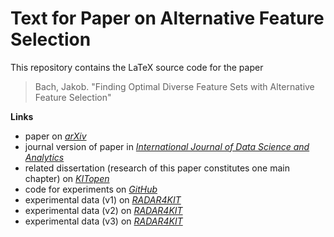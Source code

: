 # Text for Paper on Alternative Feature Selection

This repository contains the LaTeX source code for the paper

> Bach, Jakob. "Finding Optimal Diverse Feature Sets with Alternative Feature Selection"

**Links**

- paper on [*arXiv*](https://doi.org/10.48550/arXiv.2307.11607)
- journal version of paper in [*International Journal of Data Science and Analytics*](https://doi.org/10.1007/s41060-024-00527-8)
- related dissertation (research of this paper constitutes one main chapter) on [*KITopen*](https://doi.org/10.5445/IR/1000178649)
- code for experiments on [*GitHub*](https://github.com/Jakob-Bach/Alternative-Feature-Selection)
- experimental data (v1) on [*RADAR4KIT*](https://doi.org/10.35097/1623)
- experimental data (v2) on [*RADAR4KIT*](https://doi.org/10.35097/1920)
- experimental data (v3) on [*RADAR4KIT*](https://doi.org/10.35097/4ttgrpx92p30jwww)

